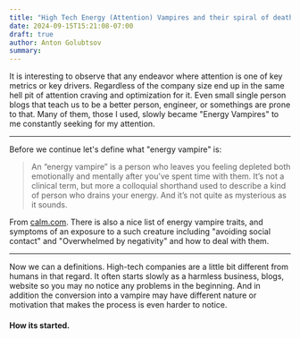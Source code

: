 ```yaml
---
title: "High Tech Energy (Attention) Vampires and their spiral of death and destruction"
date: 2024-09-15T15:21:08-07:00
draft: true
author: Anton Golubtsov
summary:
---
```


It is interesting to observe that any endeavor where attention is one of key metrics or key drivers.
Regardless of the company size end up in the same hell pit of attention craving and optimization for
it. Even small single person blogs that teach us to be a better person, engineer, or somethings
are prone to that. Many of them, those I used, slowly became "Energy Vampires" to me constantly
seeking for my attention.

---

Before we continue let's define what "energy vampire" is:

> An “energy vampire” is a person who leaves you feeling depleted both emotionally and mentally after you’ve spent time with them. It’s not a clinical term, but more a colloquial shorthand used to describe a kind of person who drains your energy. And it’s not quite as mysterious as it sounds.

From [calm.com](https://www.calm.com/blog/energy-vampire). There is also a nice list
of energy vampire traits, and symptoms of an exposure to a such creature including
"avoiding social contact" and "Overwhelmed by negativity" and how to deal with them.

---

Now we can a definitions. High-tech companies are a little bit different from humans in that regard.
It often starts slowly as a harmless business, blogs, website so you may no notice any problems in the beginning. And in addition the conversion into a vampire may have different nature or motivation that makes the process is even harder to notice.

#### How its started.
